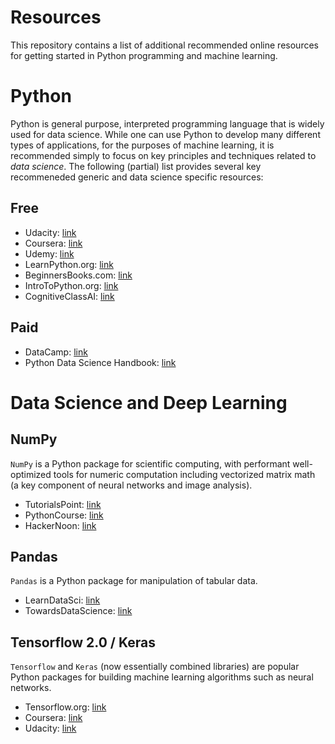 # Resources

This repository contains a list of additional recommended online resources for getting started in Python programming and machine learning.

# Python

Python is general purpose, interpreted programming language that is widely used for data science. While one can use Python to develop many different types of applications, for the purposes of machine learning, it is recommended simply to focus on key principles and techniques related to *data science*. The following (partial) list provides several key recommeneded generic and data science specific resources: 

## Free

* Udacity: [link](https://www.udacity.com/course/introduction-to-python--ud1110)
* Coursera: [link](https://www.coursera.org/learn/python-data-analysis)
* Udemy: [link](https://www.udemy.com/course/pythonforbeginnersintro/)
* LearnPython.org: [link](https://www.learnpython.org/)
* BeginnersBooks.com: [link](https://beginnersbook.com/2018/01/introduction-to-python-programming/)
* IntroToPython.org: [link](http://introtopython.org/)
* CognitiveClassAI: [link](https://cognitiveclass.ai/courses/python-for-data-science)

## Paid

* DataCamp: [link](https://www.datacamp.com/courses/intro-to-python-for-data-science) 
* Python Data Science Handbook: [link](https://www.oreilly.com/library/view/python-data-science/9781491912126/)

# Data Science and Deep Learning

## NumPy

`NumPy` is a Python package for scientific computing, with performant well-optimized tools for numeric computation including vectorized matrix math (a key component of neural networks and image analysis). 

* TutorialsPoint: [link](https://www.tutorialspoint.com/numpy/numpy_introduction.htm)
* PythonCourse: [link](https://www.python-course.eu/numpy.php)
* HackerNoon: [link](https://hackernoon.com/introduction-to-numpy-1-an-absolute-beginners-guide-to-machine-learning-and-data-science-5d87f13f0d51)

## Pandas

`Pandas` is a Python package for manipulation of tabular data.

* LearnDataSci: [link](https://www.learndatasci.com/tutorials/python-pandas-tutorial-complete-introduction-for-beginners/)
* TowardsDataScience: [link](https://towardsdatascience.com/an-introduction-to-pandas-in-python-b06d2dd51aba)

## Tensorflow 2.0 / Keras

`Tensorflow` and `Keras` (now essentially combined libraries) are popular Python packages for building machine learning algorithms such as neural networks.

* Tensorflow.org: [link](https://www.tensorflow.org/overview)
* Coursera: [link](https://www.coursera.org/learn/introduction-tensorflow)
* Udacity: [link](https://www.udacity.com/course/intro-to-tensorflow-for-deep-learning--ud187)
